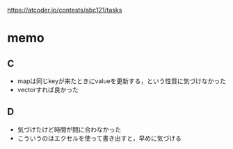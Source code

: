 https://atcoder.jp/contests/abc121/tasks

# memo

## C
- mapは同じkeyが来たときにvalueを更新する，という性質に気づけなかった
- vector<pair>すれば良かった

## D
- 気づけたけど時間が間に合わなかった
- こういうのはエクセルを使って書き出すと，早めに気づける
